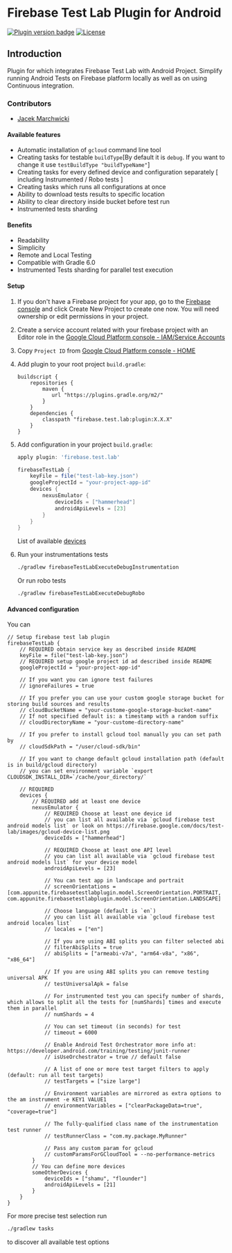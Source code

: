 # Firebase Test Lab Plugin for Android
[![Plugin version badge](https://img.shields.io/static/v1.svg?label=plugin&message=2.6.0&color=blue)](https://plugins.gradle.org/plugin/firebase.test.lab)
[![License](https://img.shields.io/crates/l/rustc-serialize.svg)](https://github.com/piotrmadry/FirebaseTestLab-Android/blob/master/LICENSE)

## Introduction
Plugin for which integrates Firebase Test Lab with Android Project. Simplify running Android Tests on Firebase platform locally as well as on using Continuous integration. 

### Contributors
- [Jacek Marchwicki](https://github.com/jacek-marchwicki)

#### Available features

- Automatic installation of `gcloud` command line tool
- Creating tasks for testable `buildType`[By default it is `debug`. If you want to change it use `testBuildType "buildTypeName"`]
- Creating tasks for every defined device and configuration separately [ including Instrumented / Robo tests ]
- Creating tasks which runs all configurations at once
- Ability to download tests results to specific location
- Ability to clear directory inside bucket before test run
- Instrumented tests sharding

#### Benefits

- Readability
- Simplicity
- Remote and Local Testing
- Compatible with Gradle 6.0
- Instrumented Tests sharding for parallel test execution

#### Setup 

1. If you don't have a Firebase project for your app, go to the [Firebase console](https://console.firebase.google.com/) and click Create New Project to create one now. You will need ownership or edit permissions in your project.
2. Create a service account related with your firebase project with an Editor role in the [Google Cloud Platform console - IAM/Service Accounts](https://console.cloud.google.com/iam-admin/serviceaccounts/)
3. Copy `Project ID` from [Google Cloud Platform console - HOME](https://console.cloud.google.com/home)
4. Add plugin to your root project `build.gradle`:
   ```grovy
   buildscript {
       repositories {
           maven {
              url "https://plugins.gradle.org/m2/"
           }
       }
       dependencies {
           classpath "firebase.test.lab:plugin:X.X.X"
       }
   }
   ```
5. Add configuration in your project `build.gradle`:
    ```groovy
    apply plugin: 'firebase.test.lab'
 
    firebaseTestLab {
        keyFile = file("test-lab-key.json")
        googleProjectId = "your-project-app-id"
        devices {
            nexusEmulator {
                deviceIds = ["hammerhead"]
                androidApiLevels = [23]
            }
        }
    }
    ```
    List of available [devices](https://firebase.google.com/docs/test-lab/images/gcloud-device-list.png)
6. Run your instrumentations tests
    
    ```bash
    ./gradlew firebaseTestLabExecuteDebugInstrumentation
    ```
    
    Or run robo tests
    
    ```bash
    ./gradlew firebaseTestLabExecuteDebugRobo 
    ```

#### Advanced configuration

You can 
``` Goovy
// Setup firebase test lab plugin
firebaseTestLab {
    // REQUIRED obtain service key as described inside README
    keyFile = file("test-lab-key.json")
    // REQUIRED setup google project id ad described inside README
    googleProjectId = "your-project-app-id"

    // If you want you can ignore test failures
    // ignoreFailures = true

    // If you prefer you can use your custom google storage bucket for storing build sources and results
    // cloudBucketName = "your-custome-google-storage-bucket-name"
    // If not specified default is: a timestamp with a random suffix
    // cloudDirectoryName = "your-custome-directory-name"

    // If you prefer to install gcloud tool manually you can set path by
    // cloudSdkPath = "/user/cloud-sdk/bin"

    // If you want to change default gcloud installation path (default is in build/gcloud directory)
    // you can set environment variable `export CLOUDSDK_INSTALL_DIR=`/cache/your_directory/`

    // REQUIRED
    devices {
        // REQUIRED add at least one device
        nexusEmulator {
            // REQUIRED Choose at least one device id
            // you can list all available via `gcloud firebase test android models list` or look on https://firebase.google.com/docs/test-lab/images/gcloud-device-list.png
            deviceIds = ["hammerhead"]

            // REQUIRED Choose at least one API level
            // you can list all available via `gcloud firebase test android models list` for your device model
            androidApiLevels = [23]

            // You can test app in landscape and portrait
            // screenOrientations = [com.appunite.firebasetestlabplugin.model.ScreenOrientation.PORTRAIT, com.appunite.firebasetestlabplugin.model.ScreenOrientation.LANDSCAPE]

            // Choose language (default is `en`)
            // you can list all available via `gcloud firebase test android locales list`
            // locales = ["en"]

            // If you are using ABI splits you can filter selected abi
            // filterAbiSplits = true
            // abiSplits = ["armeabi-v7a", "arm64-v8a", "x86", "x86_64"]

            // If you are using ABI splits you can remove testing universal APK
            // testUniversalApk = false
            
            // For instrumented test you can specify number of shards, which allows to split all the tests for [numShards] times and execute them in parallel
            // numShards = 4

            // You can set timeout (in seconds) for test
            // timeout = 6000

            // Enable Android Test Orchestrator more info at: https://developer.android.com/training/testing/junit-runner
            // isUseOrchestrator = true // default false

            // A list of one or more test target filters to apply (default: run all test targets)
            // testTargets = ["size large"]

            // Environment variables are mirrored as extra options to the am instrument -e KEY1 VALUE1
            // environmentVariables = ["clearPackageData=true", "coverage=true"]

            // The fully-qualified class name of the instrumentation test runner
            // testRunnerClass = "com.my.package.MyRunner"

            // Pass any custom param for gcloud
            // customParamsForGCloudTool = --no-performance-metrics
        }
        // You can define more devices
        someOtherDevices {
            deviceIds = ["shamu", "flounder"]
            androidApiLevels = [21]
        }
    }
}
```

For more precise test selection run

```bash
./gradlew tasks 
```

to discover all available test options


